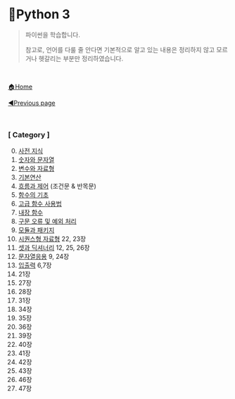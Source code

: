 # 🐍Python 3

> 파이썬을 학습합니다.
>
> 참고로, 언어를 다룰 줄 안다면 기본적으로 알고 있는 내용은 정리하지 않고 모르거나 헷갈리는 부분만 정리하였습니다.

<br>

[🏠Home](https://github.com/batboy118/Study_Note)

[◀Previous page ](../README.md)

<br>

### [ Category ]

0. [사전 지식](00.사전_지식.md)
1. [숫자와 문자열](01.숫자와_문자열.md)
2. [변수와 자료형](02.변수와_자료형.md)
3. [기본연산](03.기본연산.md)
4. [흐름과 제어](04.흐름과_제어.md)  (조건문 & 반목문)
5. [함수의 기초](05.함수의_기초.md)
6. [고급 함수 사용법](06.고급_함수_사용법.md)
7. [내장 함수](07.내장함수.md)
8. [구문 오류 및 예외 처리](08.구문오류및예외처리.md)
9. [모듈과 패키지](09.모듈과패키지.md)
10. [시퀀스형 자료형](10.시퀀스형_자료형.md) 22, 23장
11. [셋과 딕셔너리](11.셋과_딕셔너리.md)  12, 25, 26장
12. [문자열응용](12.문자열응용.md)  9, 24장
13. [입출력](13.입출력.md)   6,7장
14. 21장
15. 27장
16. 28장
17. 31장
18. 34장
19. 35장
20. 36장
21. 39장
22. 40장
23. 41장
24. 42장
25. 43장
26. 46장
27. 47장



